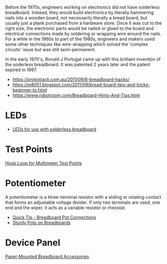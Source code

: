 
Before the 1970s, engineers working on electronics did not have solderless breadboard.
Instead, they would build electronics by literally hammering nails into a wooden board,
not necessarily literally a bread board,
but usually just a plank purchased from a hardware store.
Once it was cut to the right size, the electronic parts would be nailed or glued
to the board and electrical connections made by soldering or wrapping wire around the nails.
For a while in the 1960s to part of the 1980s,
engineers and makers used some other techniques like wire-wrapping which solved the 'complex circuits'
issue but was still semi-permanent.

In the early 1970's, Ronald J Portugal came up with this brilliant invention of the soderless breadboard.
It was patented 2 years later and the patent expired in 1987.

* https://protostack.com.au/2011/09/8-breadboard-hacks/
* https://m8051.blogspot.com/2011/09/bread-board-tips-and-tricks-beginner-to.html
* https://www.robotroom.com/Breadboard-Hints-And-Tips.html

# LEDs
* [LEDs for use with solderless breadboard](https://skippy.org.uk/leds-for-use-with-solderless-breadboard/)

# Test Points
[Hook Loop for Multimeter Test Points](https://www.robotroom.com/Breadboard-Hints-And-Tips.html)

# Potentiometer
A potentiometer is a three-terminal resistor with a sliding or rotating contact that forms an adjustable voltage divider. If only two terminals are used, one end and the wiper, it acts as a variable resistor or rheostat.

* [Quick Tip - Breadboard Pot Connections](https://www.youtube.com/watch?v=6r_FSjZbUT0)
* [Sturdy Pots on Breadboards](https://dorkbotpdx.org/blog/paul/sturdy_pots_on_breadboards/)

# Device Panel
[Panel-Mounted Breadboard Accessories](https://hackaday.com/2015/08/14/panel-mounted-breadboard-accessories/)
